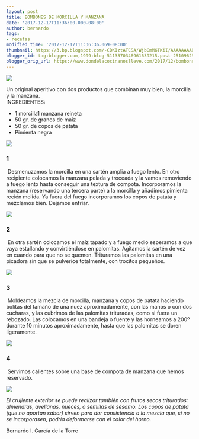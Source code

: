 ```yaml
---
layout: post
title: BOMBONES DE MORCILLA Y MANZANA
date: '2017-12-17T11:36:00.000-08:00'
author: bernardo
tags:
- recetas
modified_time: '2017-12-17T11:36:36.069-08:00'
thumbnail: https://3.bp.blogspot.com/-CDKIztATCSA/WjbGmM6TKiI/AAAAAAAAEBs/MtDt_C6zcaAEBfvKVaFtKQDHmokF-kiKACLcBGAs/s72-c/00.JPG
blogger_id: tag:blogger.com,1999:blog-5113370346961639215.post-2510962519470690338
blogger_orig_url: https://www.dondelacocinanoslleve.com/2017/12/bombones-de-morcilla-y-manzana.html
---
```


![](https://3.bp.blogspot.com/-CDKIztATCSA/WjbGmM6TKiI/AAAAAAAAEBs/MtDt_C6zcaAEBfvKVaFtKQDHmokF-kiKACLcBGAs/s400/00.JPG)

  
Un original aperitivo con dos productos que combinan muy bien, la morcilla y la manzana.  
INGREDIENTES:
* 1 morcilla1 manzana reineta
* 50 gr. de granos de maíz
* 50 gr. de copos de patata
* Pimienta negra  

![](https://1.bp.blogspot.com/-Kt93NKZ4fhI/WjbGt1ChcTI/AAAAAAAAEBw/2j-mIbWVyj8onqwBm2D6TgCl5RH_OoijQCLcBGAs/s320/01.JPG)

  

### 1

 Desmenuzamos la morcilla en una sartén amplia a fuego lento. En otro recipiente colocamos la manzana pelada y troceada y la vamos removiendo a fuego lento hasta conseguir una textura de compota. Incorporamos la manzana (reservando una tercera parte) a la morcilla y añadimos pimienta recién molida. Ya fuera del fuego incorporamos los copos de patata y mezclamos bien. Dejamos enfriar.  

![](https://3.bp.blogspot.com/-nY84CQ-fRxA/WjbGzm4GVMI/AAAAAAAAEB0/wX3PM9102LMS-kPo8AU8HYPGup5Y8EEkQCLcBGAs/s320/02.JPG)

  

### 2

 En otra sartén colocamos el maíz tapado y a fuego medio esperamos a que vaya estallando y convirtiéndose en palomitas. Agitamos la sartén de vez en cuando para que no se quemen. Trituramos las palomitas en una picadora sin que se pulverice totalmente, con trocitos pequeños.  

![](https://1.bp.blogspot.com/-LehUCp-1iRY/WjbG5rRsXZI/AAAAAAAAEB4/eqlGQ74nSGA1rsfGFku6fQMN-aUjQ3LTwCLcBGAs/s320/03.JPG)

  

### 3

 Moldeamos la mezcla de morcilla, manzana y copos de patata haciendo bolitas del tamaño de una nuez aproximadamente, con las manos o con dos cucharas, y las cubrimos de las palomitas trituradas, como si fuera un rebozado. Las colocamos en una bandeja o fuente y las horneamos a 200º durante 10 minutos aproximadamente, hasta que las palomitas se doren ligeramente.  

![](https://2.bp.blogspot.com/-EQ5iv31cIzM/WjbG_GeZd7I/AAAAAAAAEB8/SSGahE4lFVg6sR-kwX4gVq0369o2tXbUgCLcBGAs/s320/04.JPG)

  

### 4

 Servimos calientes sobre una base de compota de manzana que hemos reservado.  
  

![](https://1.bp.blogspot.com/-v_NwyQwJXzk/WjbHDygqQpI/AAAAAAAAECA/ow_v1d15mEEoYe5T_6lZ4lQpidgnQCg4gCLcBGAs/s320/05.JPG)

  
_El crujiente exterior se puede realizar también con frutos secos triturados: almendras, avellanas, nueces, o semillas de sésamo. Los copos de patata (que no aportan sabor) sirven para dar consistencia a la mezcla que, si no se incorporasen, podría deformarse con el calor del horno._  
  
Bernardo I. García de la Torre
